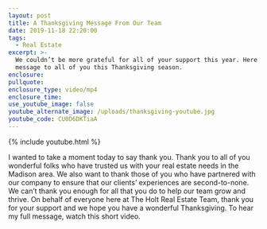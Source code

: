 ```yaml
---
layout: post
title: A Thanksgiving Message From Our Team
date: 2019-11-18 22:20:00
tags:
  - Real Estate
excerpt: >-
  We couldn’t be more grateful for all of your support this year. Here’s our
  message to all of you this Thanksgiving season.
enclosure:
pullquote:
enclosure_type: video/mp4
enclosure_time:
use_youtube_image: false
youtube_alternate_image: /uploads/thanksgiving-youtube.jpg
youtube_code: CU0D6DKTiaA
---
```


{% include youtube.html %}

I wanted to take a moment today to say thank you. Thank you to all of you wonderful folks who have trusted us with your real estate needs in the Madison area. We also want to thank those of you who have partnered with our company to ensure that our clients’ experiences are second-to-none. We can’t thank you enough for all that you do to help our team grow and thrive. On behalf of everyone here at The Holt Real Estate Team, thank you for your support and we hope you have a wonderful Thanksgiving. To hear my full message, watch this short video.
